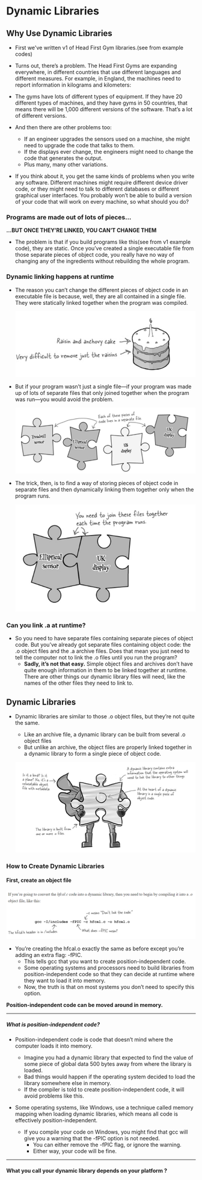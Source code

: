 # Dynamic Libraries

## Why Use Dynamic Libraries
* First we've written v1 of Head First Gym libraries.(see from example codes)

* Turns out, there’s a problem. The Head First Gyms are expanding everywhere, in different countries that use different languages and different measures. For example, in England, the machines need to report information in kilograms and kilometers:

* The gyms have lots of different types of equipment. If they have 20 different types of machines, and they have gyms in 50 countries, that means there will be 1,000 different versions of the software. That’s a lot of different versions.

* And then there are other problems too:
  * If an engineer upgrades the sensors used on a machine, she might need to upgrade the code that talks to them.
  * If the displays ever change, the engineers might need to change the code that generates the output.
  * Plus many, many other variations.
* If you think about it, you get the same kinds of problems when you write any software. Different machines might require different device driver code, or they might need to talk to different databases or different graphical user interfaces. You probably won’t be able to build a version of your code that will work on every machine, so what should you do?

### Programs are made out of lots of pieces...

**...BUT ONCE THEY’RE LINKED, YOU CAN’T CHANGE THEM**

* The problem is that if you build programs like this(see from v1 example code), they are static. Once you’ve created a single executable file from those separate pieces of object code, you really have no way of changing any of the ingredients without rebuilding the whole program.

### Dynamic linking happens at runtime

* The reason you can’t change the different pieces of object code in an executable file is because, well, they are all contained in a single file. They were statically linked together when the program was compiled.

    ![](img/3.png)

* But if your program wasn’t just a single file—if your program was made up of lots of separate files that only joined together when the program was run—you would avoid the problem.

    ![](img/4.png)
    
* The trick, then, is to find a way of storing pieces of object code in separate files and then dynamically linking them together only when the program runs.

    ![](img/5.png) 

### Can you link .a at runtime?
* So you need to have separate files containing separate pieces of object code. But you’ve already got separate files containing object code: the .o object files and the .a archive files. Does that mean you just need to tell the computer not to link the .o files until you run the program?
   * **Sadly, it’s not that easy.** Simple object files and archives don’t have quite enough information in them to be linked together at runtime. There are other things our dynamic library files will need, like the names of the other files they need to link to. 

## Dynamic Libraries

* Dynamic libraries are similar to those .o object files, but they’re not quite the same. 
    * Like an archive file, a dynamic library can be built from several .o object files
    * But unlike an archive, the object files are properly linked together in a dynamic library to form a single piece of object code.
    
    ![](img/6.png)

### How to Create Dynamic Libraries

#### First, create an object file

![](img/7.png)

* You’re creating the hfcal.o exactly the same as before except you’re adding an extra flag: -fPIC. 
    * This tells gcc that you want to create position-independent code. 
    * Some operating systems and processors need to build libraries from position-independent code so that they can decide at runtime where they want to load it into memory.
    * Now, the truth is that on most systems you don’t need to specify this option. 
        
**Position-independent code can be moved around in memory.**

---

##### What is position-independent code?
* Position-independent code is code that doesn’t mind where the computer loads it into memory. 
    * Imagine you had a dynamic library that expected to find the value of some piece of global data 500 bytes away from where the library is loaded. 
    * Bad things would happen if the operating system decided to load the library somewhere else in memory. 
    * If the compiler is told to create position-independent code, it will avoid problems like this.
    
* Some operating systems, like Windows, use a technique called memory mapping when loading dynamic libraries, which means all code is effectively position-independent. 
    * If you compile your code on Windows, you might find that gcc will give you a warning that the -fPIC option is not needed. 
        * You can either remove the -fPIC flag, or ignore the warning. 
        * Either way, your code will be fine.

---

#### What you call your dynamic library depends on your platform ?